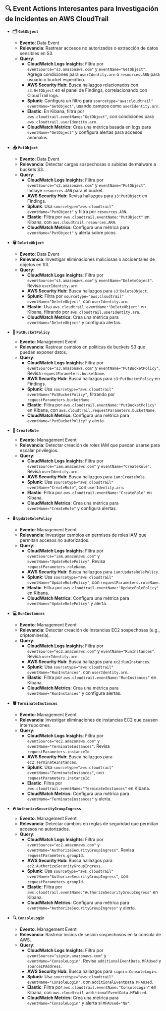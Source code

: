 ## 🔍 Event Actions Interesantes para Investigación de Incidentes en AWS CloudTrail

- **🗂️ `GetObject`**  
  - **Evento**: Data Event  
  - **Relevancia**: Rastrear accesos no autorizados o extracción de datos sensibles en S3.  
  - **Query**:  
    - **CloudWatch Logs Insights**: Filtra por `eventSource="s3.amazonaws.com"` y `eventName="GetObject"`. Agrega condiciones para `userIdentity.arn` o `resources.ARN` para usuario o bucket específico.  
    - **AWS Security Hub**: Busca hallazgos relacionados con `s3:GetObject` en el panel de Findings, correlacionando con CloudTrail logs.  
    - **Splunk**: Configura un filtro para `sourcetype="aws:cloudtrail" eventName="GetObject"`, usando campos como `userIdentity.arn`.  
    - **Elastic**: En Kibana, filtra por `aws.cloudtrail.eventName:"GetObject"`, con condiciones para `aws.cloudtrail.userIdentity.arn`.  
    - **CloudWatch Metrics**: Crea una métrica basada en logs para `eventName="GetObject"` y configura alertas para accesos anómalos.

- **📤 `PutObject`**  
  - **Evento**: Data Event  
  - **Relevancia**: Detectar cargas sospechosas o subidas de malware a buckets S3.  
  - **Query**:  
    - **CloudWatch Logs Insights**: Filtra por `eventSource="s3.amazonaws.com"` y `eventName="PutObject"`. Incluye `resources.ARN` para el bucket.  
    - **AWS Security Hub**: Revisa hallazgos para `s3:PutObject` en Findings.  
    - **Splunk**: Usa `sourcetype="aws:cloudtrail" eventName="PutObject"` y filtra por `resources.ARN`.  
    - **Elastic**: Filtra por `aws.cloudtrail.eventName:"PutObject"` en Kibana, con `aws.cloudtrail.resources.ARN`.  
    - **CloudWatch Metrics**: Configura una métrica para `eventName="PutObject"` y alerta sobre picos.

- **🗑️ `DeleteObject`**  
  - **Evento**: Data Event  
  - **Relevancia**: Investigar eliminaciones maliciosas o accidentales de objetos en S3.  
  - **Query**:  
    - **CloudWatch Logs Insights**: Filtra por `eventSource="s3.amazonaws.com"` y `eventName="DeleteObject"`. Revisa `userIdentity.arn`.  
    - **AWS Security Hub**: Busca hallazgos para `s3:DeleteObject`.  
    - **Splunk**: Filtra por `sourcetype="aws:cloudtrail" eventName="DeleteObject"`, con `userIdentity.arn`.  
    - **Elastic**: Usa `aws.cloudtrail.eventName:"DeleteObject"` en Kibana, filtrando por `aws.cloudtrail.userIdentity.arn`.  
    - **CloudWatch Metrics**: Crea una métrica para `eventName="DeleteObject"` y configura alertas.

- **🔧 `PutBucketPolicy`**  
  - **Evento**: Management Event  
  - **Relevancia**: Rastrear cambios en políticas de buckets S3 que puedan exponer datos.  
  - **Query**:  
    - **CloudWatch Logs Insights**: Filtra por `eventSource="s3.amazonaws.com"` y `eventName="PutBucketPolicy"`. Revisa `requestParameters.bucketName`.  
    - **AWS Security Hub**: Busca hallazgos para `s3:PutBucketPolicy` en Findings.  
    - **Splunk**: Usa `sourcetype="aws:cloudtrail" eventName="PutBucketPolicy"`, filtrando por `requestParameters.bucketName`.  
    - **Elastic**: Filtra por `aws.cloudtrail.eventName:"PutBucketPolicy"` en Kibana, con `aws.cloudtrail.requestParameters.bucketName`.  
    - **CloudWatch Metrics**: Configura una métrica para `eventName="PutBucketPolicy"` y alerta.

- **🔑 `CreateRole`**  
  - **Evento**: Management Event  
  - **Relevancia**: Detectar creación de roles IAM que puedan usarse para escalar privilegios.  
  - **Query**:  
    - **CloudWatch Logs Insights**: Filtra por `eventSource="iam.amazonaws.com"` y `eventName="CreateRole"`. Revisa `userIdentity.arn`.  
    - **AWS Security Hub**: Busca hallazgos para `iam:CreateRole`.  
    - **Splunk**: Usa `sourcetype="aws:cloudtrail" eventName="CreateRole"`, con `userIdentity.arn`.  
    - **Elastic**: Filtra por `aws.cloudtrail.eventName:"CreateRole"` en Kibana.  
    - **CloudWatch Metrics**: Crea una métrica para `eventName="CreateRole"` y configura alertas.

- **🔒 `UpdateRolePolicy`**  
  - **Evento**: Management Event  
  - **Relevancia**: Investigar cambios en permisos de roles IAM que permitan accesos no autorizados.  
  - **Query**:  
    - **CloudWatch Logs Insights**: Filtra por `eventSource="iam.amazonaws.com"` y `eventName="UpdateRolePolicy"`. Revisa `requestParameters.roleName`.  
    - **AWS Security Hub**: Busca hallazgos para `iam:UpdateRolePolicy`.  
    - **Splunk**: Usa `sourcetype="aws:cloudtrail" eventName="UpdateRolePolicy"`, con `requestParameters.roleName`.  
    - **Elastic**: Filtra por `aws.cloudtrail.eventName:"UpdateRolePolicy"` en Kibana.  
    - **CloudWatch Metrics**: Configura una métrica para `eventName="UpdateRolePolicy"` y alerta.

- **💻 `RunInstances`**  
  - **Evento**: Management Event  
  - **Relevancia**: Detectar creación de instancias EC2 sospechosas (e.g., criptominería).  
  - **Query**:  
    - **CloudWatch Logs Insights**: Filtra por `eventSource="ec2.amazonaws.com"` y `eventName="RunInstances"`. Revisa `userIdentity.arn`.  
    - **AWS Security Hub**: Busca hallazgos para `ec2:RunInstances`.  
    - **Splunk**: Usa `sourcetype="aws:cloudtrail" eventName="RunInstances"`, con `userIdentity.arn`.  
    - **Elastic**: Filtra por `aws.cloudtrail.eventName:"RunInstances"` en Kibana.  
    - **CloudWatch Metrics**: Crea una métrica para `eventName="RunInstances"` y configura alertas.

- **🗑️ `TerminateInstances`**  
  - **Evento**: Management Event  
  - **Relevancia**: Investigar eliminaciones de instancias EC2 que causen interrupciones.  
  - **Query**:  
    - **CloudWatch Logs Insights**: Filtra por `eventSource="ec2.amazonaws.com"` y `eventName="TerminateInstances"`. Revisa `requestParameters.instanceId`.  
    - **AWS Security Hub**: Busca hallazgos para `ec2:TerminateInstances`.  
    - **Splunk**: Usa `sourcetype="aws:cloudtrail" eventName="TerminateInstances"`, con `requestParameters.instanceId`.  
    - **Elastic**: Filtra por `aws.cloudtrail.eventName:"TerminateInstances"` en Kibana.  
    - **CloudWatch Metrics**: Configura una métrica para `eventName="TerminateInstances"` y alerta.

- **🔥 `AuthorizeSecurityGroupIngress`**  
  - **Evento**: Management Event  
  - **Relevancia**: Detectar cambios en reglas de seguridad que permitan accesos no autorizados.  
  - **Query**:  
    - **CloudWatch Logs Insights**: Filtra por `eventSource="ec2.amazonaws.com"` y `eventName="AuthorizeSecurityGroupIngress"`. Revisa `requestParameters.groupId`.  
    - **AWS Security Hub**: Busca hallazgos para `ec2:AuthorizeSecurityGroupIngress`.  
    - **Splunk**: Usa `sourcetype="aws:cloudtrail" eventName="AuthorizeSecurityGroupIngress"`, con `requestParameters.groupId`.  
    - **Elastic**: Filtra por `aws.cloudtrail.eventName:"AuthorizeSecurityGroupIngress"` en Kibana.  
    - **CloudWatch Metrics**: Configura una métrica para `eventName="AuthorizeSecurityGroupIngress"` y alerta.

- **🔍 `ConsoleLogin`**  
  - **Evento**: Management Event  
  - **Relevancia**: Rastrear inicios de sesión sospechosos en la consola de AWS.  
  - **Query**:  
    - **CloudWatch Logs Insights**: Filtra por `eventSource="signin.amazonaws.com"` y `eventName="ConsoleLogin"`. Revisa `additionalEventData.MFAUsed` y `sourceIPAddress`.  
    - **AWS Security Hub**: Busca hallazgos para `signin:ConsoleLogin`.  
    - **Splunk**: Usa `sourcetype="aws:cloudtrail" eventName="ConsoleLogin"`, con `additionalEventData.MFAUsed`.  
    - **Elastic**: Filtra por `aws.cloudtrail.eventName:"ConsoleLogin"` en Kibana, con `aws.cloudtrail.additionalEventData.MFAUsed`.  
    - **CloudWatch Metrics**: Crea una métrica para `eventName="ConsoleLogin"` y alerta si `MFAUsed="No"`.

